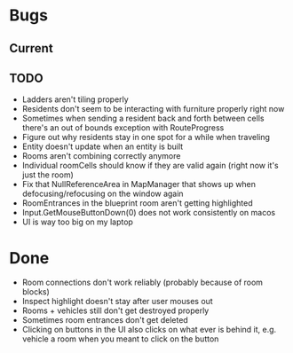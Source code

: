 # Bugs

## Current

## TODO

- Ladders aren't tiling properly
- Residents don't seem to be interacting with furniture properly right now
- Sometimes when sending a resident back and forth between cells there's an out of bounds exception with RouteProgress
- Figure out why residents stay in one spot for a while when traveling
- Entity doesn't update when an entity is built
- Rooms aren't combining correctly anymore
- Individual roomCells should know if they are valid again (right now it's just the room)
- Fix that NullReferenceArea in MapManager that shows up when defocusing/refocusing on the window again
- RoomEntrances in the blueprint room aren't getting highlighted
- Input.GetMouseButtonDown(0) does not work consistently on macos
- UI is way too big on my laptop

# Done

- Room connections don't work reliably (probably because of room blocks)
- Inspect highlight doesn't stay after user mouses out
- Rooms + vehicles still don't get destroyed properly
- Sometimes room entrances don't get deleted
- Clicking on buttons in the UI also clicks on what ever is behind it, e.g. vehicle a room when you meant to click on the button
